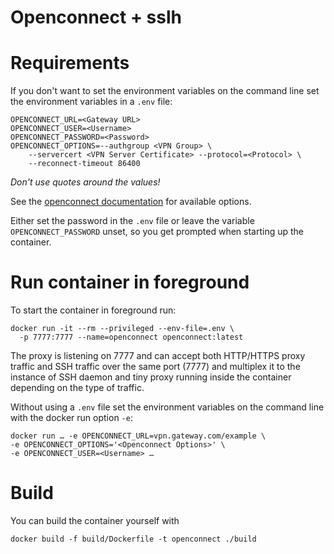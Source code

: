 # Openconnect + sslh

# Requirements

If you don't want to set the environment variables on the command line
set the environment variables in a `.env` file:

	OPENCONNECT_URL=<Gateway URL>
	OPENCONNECT_USER=<Username>
	OPENCONNECT_PASSWORD=<Password>
	OPENCONNECT_OPTIONS=--authgroup <VPN Group> \
		--servercert <VPN Server Certificate> --protocol=<Protocol> \
		--reconnect-timeout 86400

_Don't use quotes around the values!_

See the [openconnect documentation](https://www.infradead.org/openconnect/manual.html) for available options. 

Either set the password in the `.env` file or leave the variable `OPENCONNECT_PASSWORD` unset, so you get prompted when starting up the container.

# Run container in foreground

To start the container in foreground run:

	docker run -it --rm --privileged --env-file=.env \
	  -p 7777:7777 --name=openconnect openconnect:latest

The proxy is listening on 7777 and can accept both HTTP/HTTPS proxy traffic and SSH traffic over the same port (7777) and multiplex it to the instance of SSH daemon and tiny proxy running inside the container depending on the type of traffic.

Without using a `.env` file set the environment variables on the command line with the docker run option `-e`:

	docker run … -e OPENCONNECT_URL=vpn.gateway.com/example \
	-e OPENCONNECT_OPTIONS='<Openconnect Options>' \
	-e OPENCONNECT_USER=<Username> …

# Build

You can build the container yourself with

	docker build -f build/Dockerfile -t openconnect ./build



